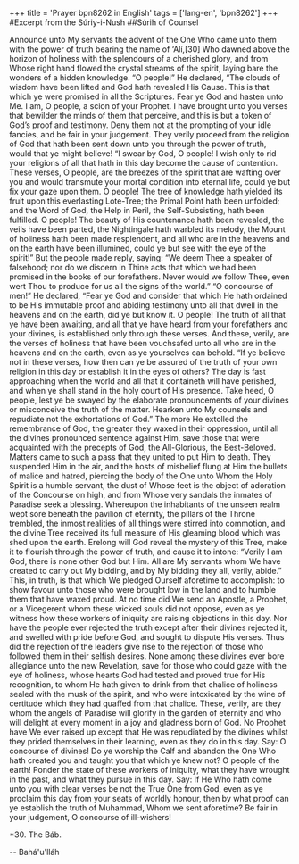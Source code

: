 +++
title = 'Prayer bpn8262 in English'
tags = ['lang-en', 'bpn8262']
+++
#Excerpt from the Súriy-i-Nush
##Súrih of Counsel

Announce unto My servants the advent of the One Who came unto them with the power of truth bearing the name of ‘Alí,[30] Who dawned above the horizon of holiness with the splendours of a cherished glory, and from Whose right hand flowed the crystal streams of the spirit, laying bare the wonders of a hidden knowledge.
“O people!” He declared, “The clouds of wisdom have been lifted and God hath revealed His Cause. This is that which ye were promised in all the Scriptures. Fear ye God and hasten unto Me. I am, O people, a scion of your Prophet. I have brought unto you verses that bewilder the minds of them that perceive, and this is but a token of God’s proof and testimony. Deny them not at the prompting of your idle fancies, and be fair in your judgement. They verily proceed from the religion of God that hath been sent down unto you through the power of truth, would that ye might believe!
“I swear by God, O people! I wish only to rid your religions of all that hath in this day become the cause of contention. These verses, O people, are the breezes of the spirit that are wafting over you and would transmute your mortal condition into eternal life, could ye but fix your gaze upon them. O people! The tree of knowledge hath yielded its fruit upon this everlasting Lote-Tree; the Primal Point hath been unfolded; and the Word of God, the Help in Peril, the Self-Subsisting, hath been fulfilled. O people! The beauty of His countenance hath been revealed, the veils have been parted, the Nightingale hath warbled its melody, the Mount of holiness hath been made resplendent, and all who are in the heavens and on the earth have been illumined, could ye but see with the eye of the spirit!”
But the people made reply, saying: “We deem Thee a speaker of falsehood; nor do we discern in Thine acts that which we had been promised in the books of our forefathers. Never would we follow Thee, even wert Thou to produce for us all the signs of the world.”
“O concourse of men!” He declared, “Fear ye God and consider that which He hath ordained to be His immutable proof and abiding testimony unto all that dwell in the heavens and on the earth, did ye but know it. O people! The truth of all that ye have been awaiting, and all that ye have heard from your forefathers and your divines, is established only through these verses. And these, verily, are the verses of holiness that have been vouchsafed unto all who are in the heavens and on the earth, even as ye yourselves can behold.
“If ye believe not in these verses, how then can ye be assured of the truth of your own religion in this day or establish it in the eyes of others? The day is fast approaching when the world and all that it containeth will have perished, and when ye shall stand in the holy court of His presence. Take heed, O people, lest ye be swayed by the elaborate pronouncements of your divines or misconceive the truth of the matter. Hearken unto My counsels and repudiate not the exhortations of God.”
The more He extolled the remembrance of God, the greater they waxed in their oppression, until all the divines pronounced sentence against Him, save those that were acquainted with the precepts of God, the All-Glorious, the Best-Beloved. Matters came to such a pass that they united to put Him to death. They suspended Him in the air, and the hosts of misbelief flung at Him the bullets of malice and hatred, piercing the body of the One unto Whom the Holy Spirit is a humble servant, the dust of Whose feet is the object of adoration of the Concourse on high, and from Whose very sandals the inmates of Paradise seek a blessing. Whereupon the inhabitants of the unseen realm wept sore beneath the pavilion of eternity, the pillars of the Throne trembled, the inmost realities of all things were stirred into commotion, and the divine Tree received its full measure of His gleaming blood which was shed upon the earth.
Erelong will God reveal the mystery of this Tree, make it to flourish through the power of truth, and cause it to intone: “Verily I am God, there is none other God but Him. All are My servants whom We have created to carry out My bidding, and by My bidding they all, verily, abide.”
This, in truth, is that which We pledged Ourself aforetime to accomplish: to show favour unto those who were brought low in the land and to humble them that have waxed proud. At no time did We send an Apostle, a Prophet, or a Vicegerent whom these wicked souls did not oppose, even as ye witness how these workers of iniquity are raising objections in this day.
Nor have the people ever rejected the truth except after their divines rejected it, and swelled with pride before God, and sought to dispute His verses. Thus did the rejection of the leaders give rise to the rejection of those who followed them in their selfish desires. None among these divines ever bore allegiance unto the new Revelation, save for those who could gaze with the eye of holiness, whose hearts God had tested and proved true for His recognition, to whom He hath given to drink from that chalice of holiness sealed with the musk of the spirit, and who were intoxicated by the wine of certitude which they had quaffed from that chalice. These, verily, are they whom the angels of Paradise will glorify in the garden of eternity and who will delight at every moment in a joy and gladness born of God.
No Prophet have We ever raised up except that He was repudiated by the divines whilst they prided themselves in their learning, even as they do in this day. Say: O concourse of divines! Do ye worship the Calf and abandon the One Who hath created you and taught you that which ye knew not?
O people of the earth! Ponder the state of these workers of iniquity, what they have wrought in the past, and what they pursue in this day. Say: If He Who hath come unto you with clear verses be not the True One from God, even as ye proclaim this day from your seats of worldly honour, then by what proof can ye establish the truth of Muhammad, Whom we sent aforetime? Be fair in your judgement, O concourse of ill-wishers!

*30.    The Báb.

-- Bahá'u'lláh
